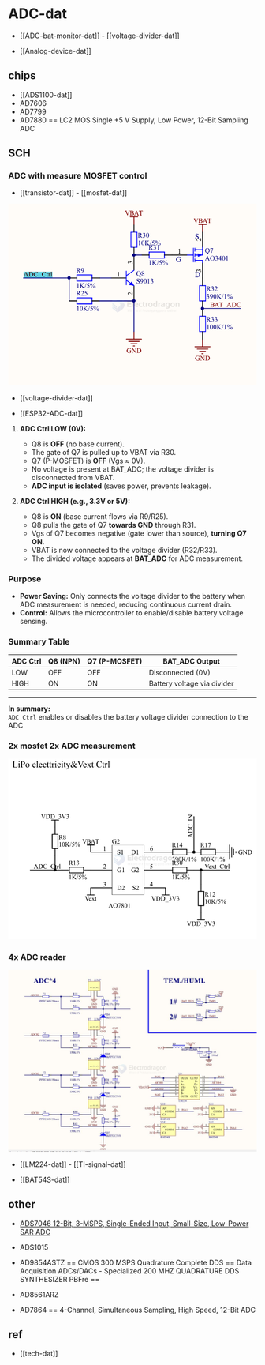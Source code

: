 
# ADC-dat

- [[ADC-bat-monitor-dat]] - [[voltage-divider-dat]]

- [[Analog-device-dat]]



## chips 

- [[ADS1100-dat]]
- AD7606
- AD7799
- AD7880 == LC2 MOS Single +5 V Supply, Low Power, 12-Bit Sampling ADC

## SCH 

### ADC with measure MOSFET control 

- [[transistor-dat]] - [[mosfet-dat]]

![](2025-07-09-14-48-52.png)

- [[voltage-divider-dat]] 

- [[ESP32-ADC-dat]]


1. **ADC Ctrl LOW (0V):**
    - Q8 is **OFF** (no base current).
    - The gate of Q7 is pulled up to VBAT via R30.
    - Q7 (P-MOSFET) is **OFF** (Vgs ≈ 0V).
    - No voltage is present at BAT_ADC; the voltage divider is disconnected from VBAT.
    - **ADC input is isolated** (saves power, prevents leakage).

2. **ADC Ctrl HIGH (e.g., 3.3V or 5V):**
    - Q8 is **ON** (base current flows via R9/R25).
    - Q8 pulls the gate of Q7 **towards GND** through R31.
    - Vgs of Q7 becomes negative (gate lower than source), **turning Q7 ON**.
    - VBAT is now connected to the voltage divider (R32/R33).
    - The divided voltage appears at **BAT_ADC** for ADC measurement.

### Purpose

- **Power Saving:** Only connects the voltage divider to the battery when ADC measurement is needed, reducing continuous current drain.
- **Control:** Allows the microcontroller to enable/disable battery voltage sensing.

### Summary Table

| ADC Ctrl | Q8 (NPN) | Q7 (P-MOSFET) | BAT_ADC Output      |
|----------|----------|---------------|---------------------|
| LOW      | OFF      | OFF           | Disconnected (0V)   |
| HIGH     | ON       | ON            | Battery voltage via divider |

---
**In summary:**  
`ADC Ctrl` enables or disables the battery voltage divider connection to the ADC


### 2x mosfet 2x ADC measurement 

![](2025-07-09-18-39-12.png)

### 4x ADC reader 

![](2025-07-10-18-43-18.png)

- [[LM224-dat]] - [[TI-signal-dat]]

- [[BAT54S-dat]]



## other 

- [ADS7046 12-Bit, 3-MSPS, Single-Ended Input, Small-Size, Low-Power SAR ADC](https://www.ti.com/lit/ds/symlink/ads7046.pdf?ts=1758413865175)

- ADS1015

- AD9854ASTZ == CMOS 300 MSPS Quadrature Complete DDS == Data Acquisition ADCs/DACs - Specialized 200 MHZ QUADRATURE DDS SYNTHESIZER PBFre == 

- AD8561ARZ

- AD7864 == 4-Channel, Simultaneous Sampling, High Speed, 12-Bit ADC

## ref 

- [[tech-dat]]
